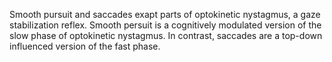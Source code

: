 Smooth pursuit and saccades exapt parts of optokinetic nystagmus, a gaze stabilization reflex. Smooth persuit is a cognitively modulated version of the slow phase of optokinetic nystagmus. In contrast, saccades are a top-down influenced version of the fast phase.